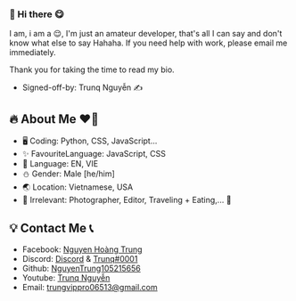 ### 👋 Hi there 😋
I am, i am a 😌, I'm just an amateur developer, that's all I can say and don't know what else to say Hahaha. If you need help with work, please email me immediately.

Thank you for taking the time to read my bio.

* Signed-off-by: Trunq Nguyễn ✍️
## 🔥 About Me ❤️‍🔥

* 🖥️ Coding: Python, CSS, JavaScript...
* ✨ FavouriteLanguage: JavaScript, CSS
* 📝 Language: EN, VIE
* ⛄️ Gender: Male [he/him]
* 🌏 Location: Vietnamese, USA
* 🌠 Irrelevant: Photographer, Editor, Traveling + Eating,... 🤟

## 💡 Contact Me 📞

* Facebook: [Nguyen Hoàng Trung](https://www.facebook.com/HiamTrung102/)
* Discord: [Discord](https://discord.gg/vuivetalk) & [Trunq#0001](https://discord.gg/)
* Github: [NguyenTrung105215656](https://github.com/NguyenTrung105215656/)
* Youtube: [Trunq Nguyễn](https://www.youtube.com/channel/UCysSxCtFrXXMU2QvfElJK-g)
* Email: trungvippro06513@gmail.com

